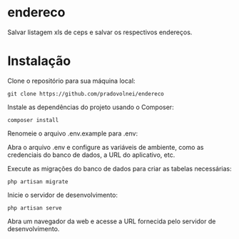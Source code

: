 # endereco
Salvar listagem xls de ceps e salvar os respectivos endereços.

# Instalação
Clone o repositório para sua máquina local:

    git clone https://github.com/pradovolnei/endereco

Instale as dependências do projeto usando o Composer:

    composer install

Renomeie o arquivo .env.example para .env:

Abra o arquivo .env e configure as variáveis de ambiente, como as credenciais do banco de dados, a URL do aplicativo, etc.

Execute as migrações do banco de dados para criar as tabelas necessárias:

    php artisan migrate

Inicie o servidor de desenvolvimento:

    php artisan serve

Abra um navegador da web e acesse a URL fornecida pelo servidor de desenvolvimento.






